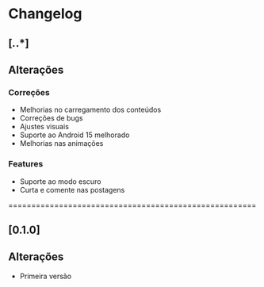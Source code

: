 Changelog
======================================================

## [*.*.*]

## Alterações

### Correções

- Melhorias no carregamento dos conteúdos
- Correções de bugs
- Ajustes visuais
- Suporte ao Android 15 melhorado
- Melhorias nas animações

### Features

- Suporte ao modo escuro
- Curta e comente nas postagens

======================================================

## [0.1.0]

## Alterações

- Primeira versão
